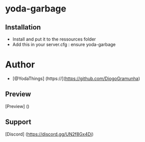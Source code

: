 # yoda-garbage
 
## Installation

- Install and put it to the ressources folder
- Add this in your server.cfg : ensure yoda-garbage

# Author 

- [@YodaThings] (https://](https://github.com/DiogoGramunha)

## Preview 

[Preview] ()

## Support

[Discord] (https://discord.gg/UN2f8Gx4Dj)
